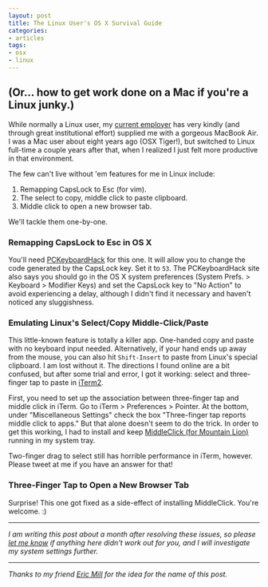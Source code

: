 ```yaml
---
layout: post
title: The Linux User's OS X Survival Guide
categories:
- articles
tags:
- osx
- linux
---
```


(Or... how to get work done on a Mac if you're a Linux junky.)
---

While normally a Linux user, my [current employer][1] has very kindly (and through great institutional effort) supplied me with a gorgeous MacBook Air. I was a Mac user about eight years ago (OSX Tiger!), but switched to Linux full-time a couple years after that, when I realized I just felt more productive in that environment.

The few can't live without 'em features for me in Linux include:

1. Remapping CapsLock to Esc (for vim).
2. The select to copy, middle click to paste clipboard.
3. Middle click to open a new browser tab.

We'll tackle them one-by-one.

### Remapping CapsLock to Esc in OS X

You'll need [PCKeyboardHack][2] for this one. It will allow you to change the code generated by the CapsLock key. Set it to `53`. The PCKeyboardHack site also says you should go in the OS X system preferences (System Prefs. > Keyboard > Modifier Keys) and set the CapsLock key to "No Action" to avoid experiencing a delay, although I didn't find it necessary and haven't noticed any sluggishness.

### Emulating Linux's Select/Copy Middle-Click/Paste

This little-known feature is totally a killer app. One-handed copy and paste with no keyboard input needed. Alternatively, if your hand ends up away from the mouse, you can also hit `Shift-Insert` to paste from Linux's special clipboard. I am lost without it. The directions I found online are a bit confused, but after some trial and error, I got it working: select and three-finger tap to paste in [iTerm2][3]. 
 
First, you need to set up the association between three-finger tap and middle click in iTerm. Go to iTerm > Preferences > Pointer. At the bottom, under "Miscellaneous Settings" check the box "Three-finger tap reports middle click to apps." But that alone doesn't seem to do the trick. In order to get this working, I had to install and keep [MiddleClick (for Mountain Lion)][4] running in my system tray.

Two-finger drag to select still has horrible performance in iTerm, however. Please tweet at me if you have an answer for that!

### Three-Finger Tap to Open a New Browser Tab

Surprise! This one got fixed as a side-effect of installing MiddleClick. You're welcome. :)

* * *
*I am writing this post about a month after resolving these issues, so please [let me know][5] if anything here didn't work out for you, and I will investigate my system settings further.*

* * *

*Thanks to my friend [Eric Mill][6] for the idea for the name of this post.*


[1]: http://www.whitehouse.gov/innovationfellows
[2]: https://pqrs.org/macosx/keyremap4macbook/pckeyboardhack.html
[3]: http://www.iterm2.com/
[4]: http://clement.beffa.org/labs/projects/middleclick/
[5]: http://twitter.com/arowla
[6]: http://konklone.com


